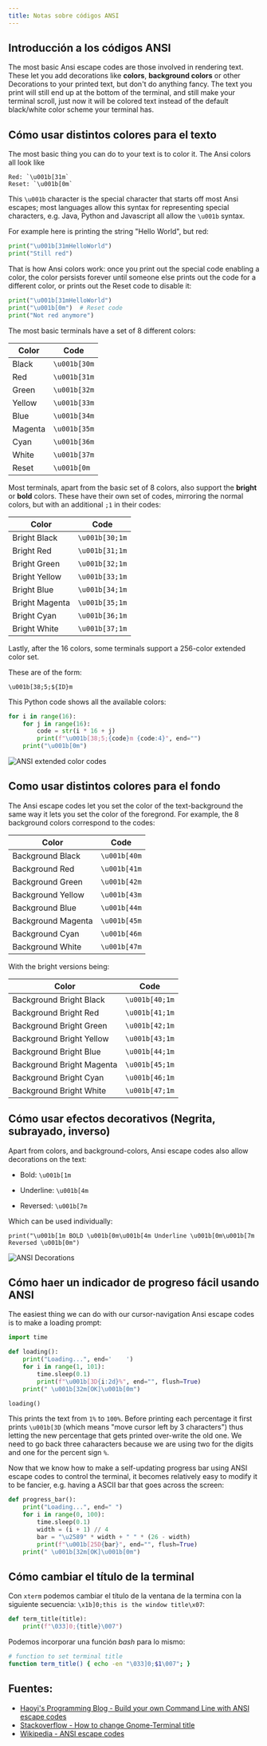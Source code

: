 ```yaml
---
title: Notas sobre códigos ANSI
---
```


## Introducción a los códigos ANSI

The most basic Ansi escape codes are those involved in rendering text.
These let you add decorations like **colors**, **background colors** or
other Decorations to your printed text, but don't do anything fancy.
The text you print will still end up at the bottom of the terminal, and
still make your terminal scroll, just now it will be colored text
instead of the default black/white color scheme your terminal has.

## Cómo usar distintos colores para el texto

The most basic thing you can do to your text is to color it. The Ansi
colors all look like

```
Red: `\u001b[31m`
Reset: `\u001b[0m`
```

This `\u001b` character is the special character that starts off most
Ansi escapes; most languages allow this syntax for representing special
characters, e.g. Java, Python and Javascript all allow the `\u001b`
syntax.

For example here is printing the string \"Hello World\", but red:

```python
print("\u001b[31mHelloWorld")
print("Still red")
```

That is how Ansi colors work: once you print out the special code
enabling a color, the color persists forever until someone else prints
out the code for a different color, or prints out the Reset code to
disable it:

```python
print("\u001b[31mHelloWorld")
print("\u001b[0m")  # Reset code
print("Not red anymore")
```

The most basic terminals have a set of 8 different colors:

| Color   | Code         |
|---------|--------------|
| Black   | `\u001b[30m` |
| Red     | `\u001b[31m` |
| Green   | `\u001b[32m` |
| Yellow  | `\u001b[33m` |
| Blue    | `\u001b[34m` |
| Magenta | `\u001b[35m` |
| Cyan    | `\u001b[36m` |
| White   | `\u001b[37m` |
| Reset   | `\u001b[0m`  |

Most terminals, apart from the basic set of 8 colors, also support the
**bright** or **bold** colors. These have their own set of codes, mirroring the
normal colors, but with an additional `;1` in their codes:

| Color          | Code           |
|----------------|----------------|
| Bright Black   | `\u001b[30;1m` |
| Bright Red     | `\u001b[31;1m` |
| Bright Green   | `\u001b[32;1m` |
| Bright Yellow  | `\u001b[33;1m` |
| Bright Blue    | `\u001b[34;1m` |
| Bright Magenta | `\u001b[35;1m` |
| Bright Cyan    | `\u001b[36;1m` |
| Bright White   | `\u001b[37;1m` |

Lastly, after the 16 colors, some terminals support a 256-color extended
color set.

These are of the form:

```
\u001b[38;5;${ID}m
```

This Python code shows all the available colors:

```python
for i in range(16):
    for j in range(16):
        code = str(i * 16 + j)
        print(f"\u001b[38;5;{code}m {code:4}", end="")
    print("\u001b[0m")
```

![ANSI extended color  codes](ansi-extended-color-codes.png)

## Como usar distintos colores para el fondo

The Ansi escape codes let you set the color of the text-background the same way
it lets you set the color of the foregrond. For example, the 8 background
colors correspond to the codes:

| Color              | Code         |
|--------------------|--------------|
| Background Black   | `\u001b[40m` |
| Background Red     | `\u001b[41m` |
| Background Green   | `\u001b[42m` |
| Background Yellow  | `\u001b[43m` |
| Background Blue    | `\u001b[44m` |
| Background Magenta | `\u001b[45m` |
| Background Cyan    | `\u001b[46m` |
| Background White   | `\u001b[47m` |

With the bright versions being:

| Color                     | Code           |
|---------------------------|----------------|
| Background Bright Black   | `\u001b[40;1m` |
| Background Bright Red     | `\u001b[41;1m` |
| Background Bright Green   | `\u001b[42;1m` |
| Background Bright Yellow  | `\u001b[43;1m` |
| Background Bright Blue    | `\u001b[44;1m` |
| Background Bright Magenta | `\u001b[45;1m` |
| Background Bright Cyan    | `\u001b[46;1m` |
| Background Bright White   | `\u001b[47;1m` |


## Cómo usar efectos decorativos (Negrita, subrayado, inverso)

Apart from colors, and background-colors, Ansi escape codes also allow
decorations on the text:

- Bold: `\u001b[1m`

- Underline: `\u001b[4m`

- Reversed: `\u001b[7m`

Which can be used individually:

```
print("\u001b[1m BOLD \u001b[0m\u001b[4m Underline \u001b[0m\u001b[7m Reversed \u001b[0m")
```

![ANSI Decorations](ansi-decorations.png)

## Cómo haer un indicador de progreso fácil usando ANSI

The easiest thing we can do with our cursor-navigation Ansi escape codes
is to make a loading prompt:

```python
import time

def loading():
    print("Loading...", end='    ')
    for i in range(1, 101):
        time.sleep(0.1)
        print(f"\u001b[3D{i:2d}%", end="", flush=True)
    print(" \u001b[32m[OK]\u001b[0m")

loading()
```

This prints the text from `1%` to `100%`. Before printing each percentage it
first prints `\u001b[3D` (which means \"move cursor left by 3
characters\") thus letting the new percentage that gets printed
over-write the old one. We need to go back three caharacters because we
are using two for the digits and one for the percent sign `%`.

Now that we know how to make a self-updating progress bar using ANSI
escape codes to control the terminal, it becomes relatively easy to
modify it to be fancier, e.g. having a ASCII bar that goes across the
screen:

```python
def progress_bar():
    print("Loading...", end=" ")
    for i in range(0, 100):
        time.sleep(0.1)
        width = (i + 1) // 4
        bar = "\u2589" * width + " " * (26 - width)
        print(f"\u001b[25D{bar}", end="", flush=True)
    print(" \u001b[32m[OK]\u001b[0m")
```

## Cómo cambiar el título de la terminal

Con `xterm` podemos cambiar el título de la ventana de la termina con la
siguiente secuencia: `\x1b]0;this is the window title\x07`:

```python
def term_title(title):
    print(f"\033]0;{title}\007")
```

Podemos incorporar una función _bash_ para lo mismo:

```bash
# function to set terminal title
function term_title() { echo -en "\033]0;$1\007"; }
```

## Fuentes:

- [Haoyi\'s Programming Blog - Build your own Command Line with ANSI
  escape
  codes](https://www.lihaoyi.com/post/BuildyourownCommandLinewithANSIescapecodes.html#decorations)
- [Stackoverflow - How to change Gnome-Terminal
  title](https://askubuntu.com/questions/22413/how-to-change-gnome-terminal-title)
- [Wikipedia - ANSI escape
  codes](https://en.wikipedia.org/wiki/ANSI_escape_code)

